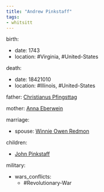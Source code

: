 ```yaml
---
title: "Andrew Pinkstaff"
tags:
- whitsitt
---
```


birth:
  - date: 1743
  - location: #Virginia, #United-States 

death:
  - date: 18421010
  - location: #Illinois, #United-States 

father: [Christianus Pfingsttag](Christianus%20Pfingsttag.md) 

mother: [Anna Eberwein](Anna%20Eberwein.md)

marriage:
  - spouse: [Winnie Owen Redmon](Winnie%20Owen%20Redmon.md)  

children:
  - [John Pinkstaff](John%20Pinkstaff.md)

military:
  - wars_conflicts:
      - #Revolutionary-War 
